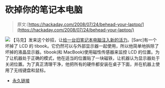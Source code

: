 # 砍掉你的笔记本电脑

> 原文:[https://hackaday.com/2008/07/24/behead-your-laptop/](https://hackaday.com/2008/07/24/behead-your-laptop/)

![](../Images/efb2579e29d5bce61f6108d9999517d2.png)
【马克】发来这个妙招，让[给一台旧笔记本电脑注入新的活力](http://forums.macnn.com/69/mac-notebooks/371036/frankenstein-my-tibook-pics/)。[Sarc]有一个坏掉了 LCD 的 tibook。它仍然可以与外部显示器一起使用，所以他简单地拆除了坏掉的液晶显示器。tibook(和 MacBook)使用磁性传感器来监控 LCD 的位置。为了让机器处于正确的模式，他在适当的位置贴了一块磁铁，让机器认为显示器处于关闭位置。为了真正清理干净，他把所有的硬件都安装在桌子下面，并在机器上使用了无线键盘和鼠标。

*   [永久链接](http://forums.macnn.com/69/mac-notebooks/371036/frankenstein-my-tibook-pics/)